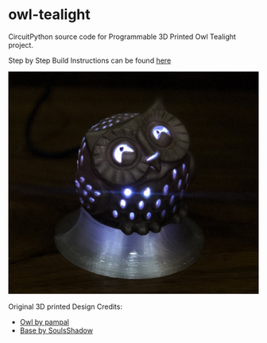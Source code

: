 # owl-tealight
CircuitPython source code for Programmable 3D Printed Owl Tealight project.

Step by Step Build Instructions can be found [here](https://codensolder.com/blog/programmable-owl-tealight)

![Owl Tealight](https://github.com/iayanpahwa/owl-tealight/blob/master/assets/owl.jpg)

Original 3D printed Design Credits:

- [Owl by pampal](https://www.thingiverse.com/thing:2295481)
- [Base by SoulsShadow](https://www.thingiverse.com/thing:3154612)
